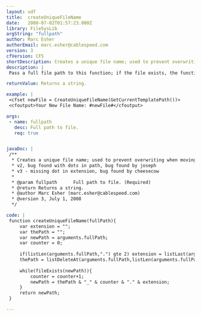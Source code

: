 ```yaml
---
layout: udf
title:  createUniqueFileName
date:   2008-07-02T01:57:23.000Z
library: FileSysLib
argString: "fullpath"
author: Marc Esher
authorEmail: marc.esher@cablespeed.com
version: 3
cfVersion: CF5
shortDescription: Creates a unique file name; used to prevent overwriting when moving or copying files from one location to another.
description: |
 Pass a full file path to this function; if the file exists, the function will return a new, unique file name.

returnValue: Returns a string.

example: |
 <cfset newFile = CreateUniqueFileName(GetCurrentTemplatePath())>
 <cfoutput>Your New File Name: #newFile#</cfoutput>

args:
 - name: fullpath
   desc: Full path to file.
   req: true


javaDoc: |
 /**
  * Creates a unique file name; used to prevent overwriting when moving or copying files from one location to another.
  * v2, bug found with dots in path, bug found by joseph
  * v3 - missing dot in extension, bug found by cheesecow
  * 
  * @param fullpath      Full path to file. (Required)
  * @return Returns a string. 
  * @author Marc Esher (marc.esher@cablespeed.com) 
  * @version 3, July 1, 2008 
  */

code: |
 function createUniqueFileName(fullPath){
     var extension = "";
     var thePath = "";
     var newPath = arguments.fullPath;
     var counter = 0;
     
     if(listLen(arguments.fullPath,".") gte 2) extension = listLast(arguments.fullPath,".");
     thePath = listDeleteAt(arguments.fullPath,listLen(arguments.fullPath,"."),".");
 
     while(fileExists(newPath)){
         counter = counter+1;        
         newPath = thePath & "_" & counter & "." & extension;            
     }
     return newPath;    
 }

---
```


